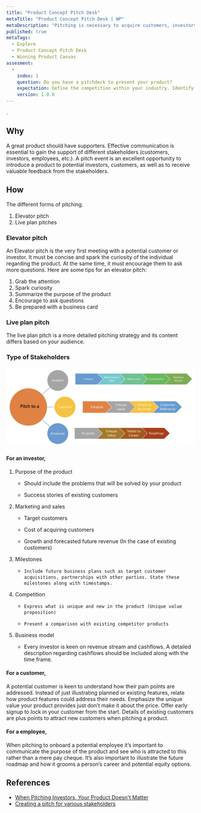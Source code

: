 ```yaml
---
title: "Product Concept Pitch Desk"
metaTitle: "Product Concept Pitch Desk | WP"
metaDescription: "Pitching is necessary to acquire customers, investors, team members for products. A successful pitching strategy depends on your audience. That’s why it’s important to learn the tips and tricks of a great pitch."
published: true
metaTags:
  - Explore
  - Product Concept Pitch Desk
  - Winning Product Canvas
assesment: 
  -
    index: 1
    question: Do you have a pitchdeck to present your product?
    expectation: Define the competition within your industry. Identify the companies that share the market with products or services that are in oth direct and indirect competition with your business.
    version: 1.0.0
---
```

.
## Why

A great product should have supporters. Effective communication is essential to gain the support of different stakeholders (customers, investors, employees, etc.). A pitch event is an excellent opportunity to introduce a product to potential investors, customers, as well as to receive valuable feedback from the stakeholders.

## How

The different forms of pitching.

1. Elevator pitch
2. Live plan pitches

### Elevator pitch

An Elevator pitch is the very first meeting with a potential customer or investor. It must be concise and spark the curiosity of the individual regarding the product. At the same time, it must encourage them to ask more questions. Here are some tips for an elevator pitch:

1. Grab the attention
2. Spark curiosity
3. Summarize the purpose of the product
4. Encourage to ask questions
5. Be prepared with a business card

### Live plan pitch

The live plan pitch is a more detailed pitching strategy and its content differs based on your audience.


### Type of Stakeholders

![Pitching to Stakeholders ](../../img/explore-pitching.png)  


#### For an investor,

1.  Purpose of the product

    - Should include the problems that will be solved by your product 

    - Success stories of existing customers

2.  Marketing and sales

    - Target customers

    - Cost of acquiring customers

    - Growth and forecasted future revenue (In the case of existing customers)

3.  Milestones

    -     Include future business plans such as target customer acquisitions, partnerships with other parties. State these milestones along with timestamps.

4.  Competition

    -     Express what is unique and new in the product (Unique value proposition)

    -     Present a comparison with existing competitor products

5.  Business model

    - Every investor is keen on revenue stream and cashflows. A detailed description regarding cashflows should be included along with the time frame.

#### For a customer,

A potential customer is keen to understand how their pain points are addressed. Instead of just illustrating planned or existing features, relate how product features could address their needs. Emphasize the unique value your product provides just don’t make it about the price. Offer early signup to lock in your customer from the start. Details of existing customers are plus points to attract new customers when pitching a product.

#### For a employee,

When pitching to onboard a potential employee it’s important to communicate the purpose of the product and see who is attracted to this rather than a mere pay cheque. It’s also important to illustrate the future roadmap and how it grooms a person’s career and potential equity options.

## References

- [When Pitching Investors, Your Product Doesn't Matter](https://www.entrepreneur.com/article/322361)
- [Creating a pitch for various stakeholders](https://fi.co/insight/creating-an-elevator-pitch-that-attracts-investors-customers-and-more)
